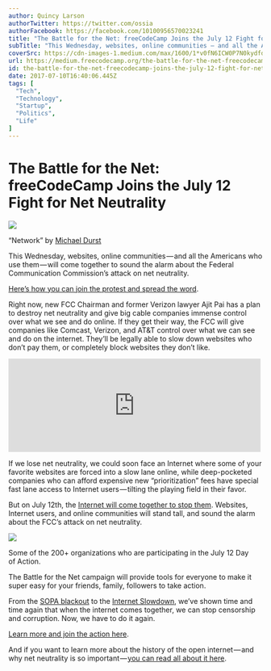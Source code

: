 ```yaml
---
author: Quincy Larson
authorTwitter: https://twitter.com/ossia
authorFacebook: https://facebook.com/10100956570023241
title: "The Battle for the Net: freeCodeCamp Joins the July 12 Fight for Net Neutrality"
subTitle: "This Wednesday, websites, online communities — and all the Americans who use them — will come together to sound the alarm about the Feder..."
coverSrc: https://cdn-images-1.medium.com/max/1600/1*v0fN6ICW0P7N0kydfddQyA.jpeg
url: https://medium.freecodecamp.org/the-battle-for-the-net-freecodecamp-joins-the-july-12-fight-for-net-neutrality-f96539729c5d
id: the-battle-for-the-net-freecodecamp-joins-the-july-12-fight-for-net-neutrality-f96539729c5d
date: 2017-07-10T16:40:06.445Z
tags: [
  "Tech",
  "Technology",
  "Startup",
  "Politics",
  "Life"
]
---
```

# The Battle for the Net: freeCodeCamp Joins the July 12 Fight for Net Neutrality



![](https://cdn-images-1.medium.com/max/1600/1*v0fN6ICW0P7N0kydfddQyA.jpeg)

“Network” by [Michael Durst](https://fineartamerica.com/featured/network-michael-durst.html)



This Wednesday, websites, online communities — and all the Americans who use them — will come together to sound the alarm about the Federal Communication Commission’s attack on net neutrality.

[Here’s how you can join the protest and spread the word](https://www.battleforthenet.com/july12/).

Right now, new FCC Chairman and former Verizon lawyer Ajit Pai has a plan to destroy net neutrality and give big cable companies immense control over what we see and do online. If they get their way, the FCC will give companies like Comcast, Verizon, and AT&T control over what we can see and do on the internet. They’ll be legally able to slow down websites who don’t pay them, or completely block websites they don’t like.





<iframe data-width="500" data-height="185" width="500" height="185" src="https://medium.freecodecamp.org/media/77ea68f4d7e316242b76516914eb8811?postId=f96539729c5d" data-media-id="77ea68f4d7e316242b76516914eb8811" data-thumbnail="https://i.embed.ly/1/image?url=https%3A%2F%2Fpbs.twimg.com%2Fmedia%2FDAIDnDtU0AAai35.jpg%3Alarge&amp;key=a19fcc184b9711e1b4764040d3dc5c07" allowfullscreen="" frameborder="0"></iframe>





If we lose net neutrality, we could soon face an Internet where some of your favorite websites are forced into a slow lane online, while deep-pocketed companies who can afford expensive new “prioritization” fees have special fast lane access to Internet users — tilting the playing field in their favor.

But on July 12th, the [Internet will come together to stop them](https://www.battleforthenet.com/july12/). Websites, Internet users, and online communities will stand tall, and sound the alarm about the FCC’s attack on net neutrality.







![](https://cdn-images-1.medium.com/max/2000/1*qZZPSlgxJ0aoLJ-Mdzfyog.png)

Some of the 200+ organizations who are participating in the July 12 Day of Action.







The Battle for the Net campaign will provide tools for everyone to make it super easy for your friends, family, followers to take action.

From the [SOPA blackout](https://en.wikipedia.org/wiki/Protests_against_SOPA_and_PIPA) to the [Internet Slowdown](https://en.wikipedia.org/wiki/Internet_Slowdown_Day), we’ve shown time and time again that when the internet comes together, we can stop censorship and corruption. Now, we have to do it again.

[Learn more and join the action here](https://www.battleforthenet.com/july12).

And if you want to learn more about the history of the open internet — and why net neutrality is so important — [you can read all about it here](https://medium.freecodecamp.com/inside-the-invisible-war-for-the-open-internet-dd31a29a3f08).








